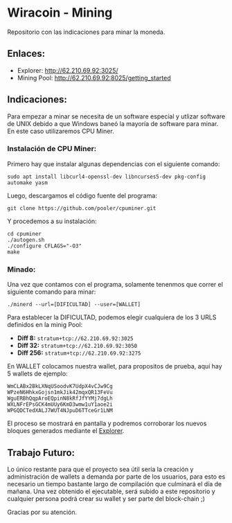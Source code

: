 # Wiracoin - Mining
Repositorio con las indicaciones para minar la moneda.

## Enlaces:

* Explorer: http://62.210.69.92:3025/
* Mining Pool: http://62.210.69.92:8025/getting_started

## Indicaciones:

Para empezar a minar se necesita de un software especial y utlizar software de UNIX debido a que Windows baneó la mayoría de software para minar. En este caso utilizaremos CPU Miner.

### Instalación de CPU Miner:

Primero hay que instalar algunas dependencias con el siguiente comando:

    sudo apt install libcurl4-openssl-dev libncurses5-dev pkg-config automake yasm

Luego, descargamos el código fuente del programa:

    git clone https://github.com/pooler/cpuminer.git

Y procedemos a su instalación:

    cd cpuminer
    ./autogen.sh
    ./configure CFLAGS="-O3"
    make
    
### Minado:

Una vez que contamos con el programa, solamente tenenmos que correr el siguiente comando para minar:

    ./minerd --url=[DIFICULTAD] --user=[WALLET]
    
Para establecer la DIFICULTAD, podemos elegir cualquiera de los 3 URLS definidos en la minig Pool:

* **Diff   8:** `stratum+tcp://62.210.69.92:3025`
* **Diff  32:** `stratum+tcp://62.210.69.92:3050`
* **Diff 256:** `stratum+tcp://62.210.69.92:3275`

En WALLET colocamos nuestra wallet, para propositos de prueba, aquí hay 5 wallets de ejemplo:

    WmCLABx2BkLXNqUSoodvK7UdpX4vCJw9Cg
    WPzeN6HhkxGojsn1mkJik42mqxQR13FeVu
    WguERBhQqpAroEQpinN8kRfJfYYMj7dgLh
    WXLNFrEPsGCK4mUUy6KmD3wmw1uY1aoe2i
    WPGQDCTedXALJ7WUT4NJpuD6TTceGr1LNM

El proceso se mostrará en pantalla y podremos corroborar los nuevos bloques generados mediante el [Explorer](http://62.210.69.92:3025).

## Trabajo Futuro:

Lo único restante para que el proyecto sea útil sería la creación y administración de wallets a demanda por parte de los usuarios, para esto es necesario un tiempo bastante largo de compilación que culminará el día de mañana. Una vez obtenido el ejecutable, será subido a este repositorio y cualquier persona podrá crear su wallet y ser parte del block-chain ;)

Gracias por su atención.
